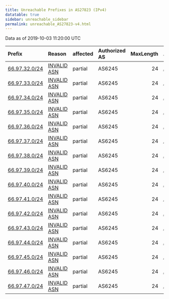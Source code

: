 ```yaml
---
title: Unreachable Prefixes in AS27823 (IPv4)
datatable: true
sidebar: unreachable_sidebar
permalink: unreachable_AS27823-v4.html
---
```


Data as of 2019-10-03 11:20:00 UTC


<div class="datatable-begin"></div>

| Prefix                                               | Reason                                                                                               | affected   | Authorized AS   |   MaxLength | Anchor                           |   unreachable /24s |
|:-----------------------------------------------------|:-----------------------------------------------------------------------------------------------------|:-----------|:----------------|------------:|:---------------------------------|-------------------:|
| [66.97.32.0/24](https://stat.ripe.net/66.97.32.0/24) | [INVALID ASN](https://rpki-validator.ripe.net/announcement-preview?asn=AS27823&prefix=66.97.32.0/24) | partial    | AS6245          |          24 | [ARIN](unreachable_ARIN-v4.html) |                  1 |
| [66.97.33.0/24](https://stat.ripe.net/66.97.33.0/24) | [INVALID ASN](https://rpki-validator.ripe.net/announcement-preview?asn=AS27823&prefix=66.97.33.0/24) | partial    | AS6245          |          24 | [ARIN](unreachable_ARIN-v4.html) |                  1 |
| [66.97.34.0/24](https://stat.ripe.net/66.97.34.0/24) | [INVALID ASN](https://rpki-validator.ripe.net/announcement-preview?asn=AS27823&prefix=66.97.34.0/24) | partial    | AS6245          |          24 | [ARIN](unreachable_ARIN-v4.html) |                  1 |
| [66.97.35.0/24](https://stat.ripe.net/66.97.35.0/24) | [INVALID ASN](https://rpki-validator.ripe.net/announcement-preview?asn=AS27823&prefix=66.97.35.0/24) | partial    | AS6245          |          24 | [ARIN](unreachable_ARIN-v4.html) |                  1 |
| [66.97.36.0/24](https://stat.ripe.net/66.97.36.0/24) | [INVALID ASN](https://rpki-validator.ripe.net/announcement-preview?asn=AS27823&prefix=66.97.36.0/24) | partial    | AS6245          |          24 | [ARIN](unreachable_ARIN-v4.html) |                  1 |
| [66.97.37.0/24](https://stat.ripe.net/66.97.37.0/24) | [INVALID ASN](https://rpki-validator.ripe.net/announcement-preview?asn=AS27823&prefix=66.97.37.0/24) | partial    | AS6245          |          24 | [ARIN](unreachable_ARIN-v4.html) |                  1 |
| [66.97.38.0/24](https://stat.ripe.net/66.97.38.0/24) | [INVALID ASN](https://rpki-validator.ripe.net/announcement-preview?asn=AS27823&prefix=66.97.38.0/24) | partial    | AS6245          |          24 | [ARIN](unreachable_ARIN-v4.html) |                  1 |
| [66.97.39.0/24](https://stat.ripe.net/66.97.39.0/24) | [INVALID ASN](https://rpki-validator.ripe.net/announcement-preview?asn=AS27823&prefix=66.97.39.0/24) | partial    | AS6245          |          24 | [ARIN](unreachable_ARIN-v4.html) |                  1 |
| [66.97.40.0/24](https://stat.ripe.net/66.97.40.0/24) | [INVALID ASN](https://rpki-validator.ripe.net/announcement-preview?asn=AS27823&prefix=66.97.40.0/24) | partial    | AS6245          |          24 | [ARIN](unreachable_ARIN-v4.html) |                  1 |
| [66.97.41.0/24](https://stat.ripe.net/66.97.41.0/24) | [INVALID ASN](https://rpki-validator.ripe.net/announcement-preview?asn=AS27823&prefix=66.97.41.0/24) | partial    | AS6245          |          24 | [ARIN](unreachable_ARIN-v4.html) |                  1 |
| [66.97.42.0/24](https://stat.ripe.net/66.97.42.0/24) | [INVALID ASN](https://rpki-validator.ripe.net/announcement-preview?asn=AS27823&prefix=66.97.42.0/24) | partial    | AS6245          |          24 | [ARIN](unreachable_ARIN-v4.html) |                  1 |
| [66.97.43.0/24](https://stat.ripe.net/66.97.43.0/24) | [INVALID ASN](https://rpki-validator.ripe.net/announcement-preview?asn=AS27823&prefix=66.97.43.0/24) | partial    | AS6245          |          24 | [ARIN](unreachable_ARIN-v4.html) |                  1 |
| [66.97.44.0/24](https://stat.ripe.net/66.97.44.0/24) | [INVALID ASN](https://rpki-validator.ripe.net/announcement-preview?asn=AS27823&prefix=66.97.44.0/24) | partial    | AS6245          |          24 | [ARIN](unreachable_ARIN-v4.html) |                  1 |
| [66.97.45.0/24](https://stat.ripe.net/66.97.45.0/24) | [INVALID ASN](https://rpki-validator.ripe.net/announcement-preview?asn=AS27823&prefix=66.97.45.0/24) | partial    | AS6245          |          24 | [ARIN](unreachable_ARIN-v4.html) |                  1 |
| [66.97.46.0/24](https://stat.ripe.net/66.97.46.0/24) | [INVALID ASN](https://rpki-validator.ripe.net/announcement-preview?asn=AS27823&prefix=66.97.46.0/24) | partial    | AS6245          |          24 | [ARIN](unreachable_ARIN-v4.html) |                  1 |
| [66.97.47.0/24](https://stat.ripe.net/66.97.47.0/24) | [INVALID ASN](https://rpki-validator.ripe.net/announcement-preview?asn=AS27823&prefix=66.97.47.0/24) | partial    | AS6245          |          24 | [ARIN](unreachable_ARIN-v4.html) |                  1 |

<div class="datatable-end"></div>
